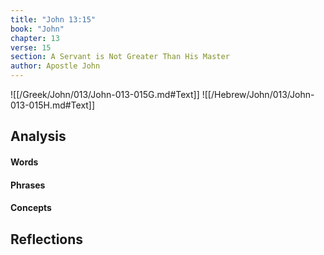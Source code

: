 ```yaml
---
title: "John 13:15"
book: "John"
chapter: 13
verse: 15
section: A Servant is Not Greater Than His Master
author: Apostle John
---
```

![[/Greek/John/013/John-013-015G.md#Text]]
![[/Hebrew/John/013/John-013-015H.md#Text]]

## Analysis

#### Words

#### Phrases

#### Concepts

## Reflections
